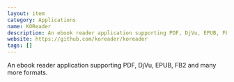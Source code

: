 ```yaml
---
layout: item
category: Applications
name: KOReader
description: An ebook reader application supporting PDF, DjVu, EPUB, FB2 and many more formats.
website: https://github.com/koreader/koreader
tags: []
---
```


An ebook reader application supporting PDF, DjVu, EPUB, FB2 and many more formats.
